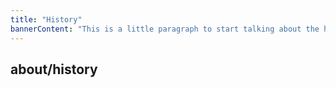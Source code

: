 ```yaml
---
title: "History"
bannerContent: "This is a little paragraph to start talking about the history of the company."
---
```



## about/history